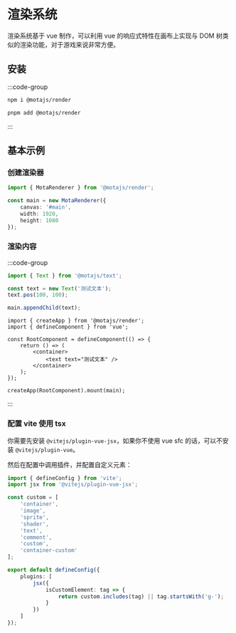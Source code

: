 # 渲染系统

渲染系统基于 vue 制作，可以利用 vue 的响应式特性在画布上实现与 DOM 树类似的渲染功能，对于游戏来说非常方便。

## 安装

:::code-group

```bash [npm]
npm i @motajs/render
```

```bash [pnpm]
pnpm add @motajs/render
```

:::

## 基本示例

### 创建渲染器

```ts
import { MotaRenderer } from '@motajs/render';

const main = new MotaRenderer({
    canvas: '#main',
    width: 1920,
    height: 1080
});
```

### 渲染内容

:::code-group

```ts [原生ts]
import { Text } from '@motajs/text';

const text = new Text('测试文本');
text.pos(100, 100);

main.appendChild(text);
```

```tsx [tsx]
import { createApp } from '@motajs/render';
import { defineComponent } from 'vue';

const RootComponent = defineComponent(() => {
    return () => (
        <container>
            <text text="测试文本" />
        </container>
    );
});

createApp(RootComponent).mount(main);
```

:::

### 配置 vite 使用 tsx

你需要先安装 `@vitejs/plugin-vue-jsx`，如果你不使用 vue sfc 的话，可以不安装 `@vitejs/plugin-vue`。

然后在配置中调用插件，并配置自定义元素：

```ts
import { defineConfig } from 'vite';
import jsx from '@vitejs/plugin-vue-jsx';

const custom = [
    'container',
    'image',
    'sprite',
    'shader',
    'text',
    'comment',
    'custom',
    'container-custom'
];

export default defineConfig({
    plugins: [
        jsx({
            isCustomElement: tag => {
                return custom.includes(tag) || tag.startsWith('g-');
            }
        })
    ]
});
```
